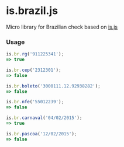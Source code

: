 # is.brazil.js

Micro library for Brazilian check based on [is.js](https://github.com/arasatasaygin/is.js)

### Usage
```javascript
is.br.rg('911225341');
=> true

is.br.cep('2312301');
=> false

is.br.boleto('3000111.12.92938282');
=> false

is.br.nfe('55012239');
=> false

is.br.carnaval('04/02/2015');
=> true

is.br.pascoa('12/02/2015');
=> false
```
